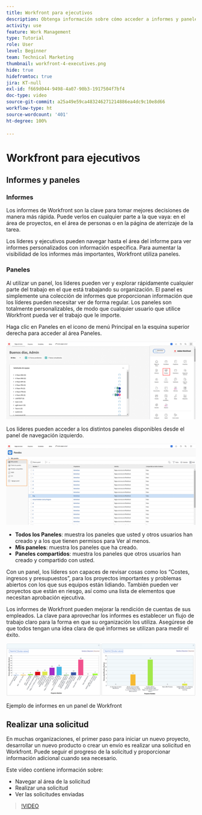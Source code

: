 ```yaml
---
title: Workfront para ejecutivos
description: Obtenga información sobre cómo acceder a informes y paneles, realizar y revisar solicitudes.
activity: use
feature: Work Management
type: Tutorial
role: User
level: Beginner
team: Technical Marketing
thumbnail: workfront-4-executives.png
hide: true
hidefromtoc: true
jira: KT-null
exl-id: f669d044-9498-4a07-90b3-1917504f7bf4
doc-type: video
source-git-commit: a25a49e59ca483246271214886ea4dc9c10e8d66
workflow-type: ht
source-wordcount: '401'
ht-degree: 100%

---
```


# Workfront para ejecutivos

## Informes y paneles

### Informes

Los informes de Workfront son la clave para tomar mejores decisiones de manera más rápida. Puede verlos en cualquier parte a la que vaya: en el área de proyectos, en el área de personas o en la página de aterrizaje de la tarea.

Los líderes y ejecutivos pueden navegar hasta el área del informe para ver informes personalizados con información específica. Para aumentar la visibilidad de los informes más importantes, Workfront utiliza paneles.

### Paneles

Al utilizar un panel, los líderes pueden ver y explorar rápidamente cualquier parte del trabajo en el que está trabajando su organización. El panel es simplemente una colección de informes que proporcionan información que los líderes pueden necesitar ver de forma regular. Los paneles son totalmente personalizables, de modo que cualquier usuario que utilice Workfront pueda ver el trabajo que le importe.

Haga clic en Paneles en el icono de menú Principal en la esquina superior derecha para acceder al área Paneles.

![Imagen de la opción Paneles en el menú principal](assets/workfront-4-executives-1.png)

Los líderes pueden acceder a los distintos paneles disponibles desde el panel de navegación izquierdo.

![Imagen de la opción Paneles en el menú principal](assets/workfront-4-executives-2.png)

* **Todos los Paneles**: muestra los paneles que usted y otros usuarios han creado y a los que tienen permisos para Ver al menos.
* **Mis paneles**: muestra los paneles que ha creado.
* **Paneles compartidos**: muestra los paneles que otros usuarios han creado y compartido con usted.

Con un panel, los líderes son capaces de revisar cosas como los “Costes, ingresos y presupuestos”, para los proyectos importantes y problemas abiertos con los que sus equipos están lidiando. También pueden ver proyectos que están en riesgo, así como una lista de elementos que necesitan aprobación ejecutiva.

Los informes de Workfront pueden mejorar la rendición de cuentas de sus empleados. La clave para aprovechar los informes es establecer un flujo de trabajo claro para la forma en que su organización los utiliza. Asegúrese de que todos tengan una idea clara de qué informes se utilizan para medir el éxito.

![Ejemplo de informes en un panel de Workfront ](assets/workfront-4-executives-3.png)

Ejemplo de informes en un panel de Workfront

## Realizar una solicitud

En muchas organizaciones, el primer paso para iniciar un nuevo proyecto, desarrollar un nuevo producto o crear un envío es realizar una solicitud en Workfront. Puede seguir el progreso de la solicitud y proporcionar información adicional cuando sea necesario.

Este vídeo contiene información sobre:

* Navegar al área de la solicitud
* Realizar una solicitud
* Ver las solicitudes enviadas

>[!VIDEO](https://video.tv.adobe.com/v/336092/?quality=12&learn=on)
